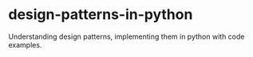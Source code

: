 # design-patterns-in-python
Understanding design patterns, implementing them in python with code examples.
